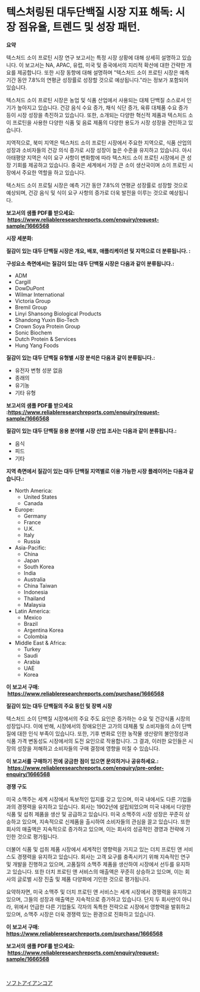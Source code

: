 <p><h1>텍스처링된 대두단백질 시장 지표 해독: 시장 점유율, 트렌드 및 성장 패턴.</h1></p><p><strong>요약</strong></p>
<p><p>텍스처드 소이 프로틴 시장 연구 보고서는 특정 시장 상황에 대해 상세히 설명하고 있습니다. 이 보고서는 NA, APAC, 유럽, 미국 및 중국에서의 지리적 확산에 대한 간략한 개요를 제공합니다. 또한 시장 동향에 대해 설명하며 "텍스처드 소이 프로틴 시장은 예측 기간 동안 7.8%의 연평균 성장률로 성장할 것으로 예상됩니다."라는 정보가 포함되어 있습니다.</p><p>텍스처드 소이 프로틴 시장은 농업 및 식품 산업에서 사용되는 대체 단백질 소스로서 인기가 높아지고 있습니다. 건강 음식 수요 증가, 채식 식단 증가, 육류 대체품 수요 증가 등이 시장 성장을 촉진하고 있습니다. 또한, 소개되는 다양한 혁신적 제품과 텍스처드 소이 프로틴을 사용한 다양한 식품 및 음료 제품의 다양한 용도가 시장 성장을 견인하고 있습니다.</p><p>지역적으로, 북미 지역은 텍스처드 소이 프로틴 시장에서 주요한 지역으로, 식품 산업의 성장과 소비자들의 건강 의식 증가로 시장 성장이 높은 수준을 유지하고 있습니다. 아시아태평양 지역은 식이 요구 사항이 변화함에 따라 텍스처드 소이 프로틴 시장에서 큰 성장 기회를 제공하고 있습니다. 중국은 세계에서 가장 큰 소이 생산국이며 소이 프로틴 시장에서 주요한 역할을 하고 있습니다.</p><p>텍스처드 소이 프로틸 시장은 예측 기간 동안 7.8%의 연평균 성장률로 성장할 것으로 예상되며, 건강 음식 및 식이 요구 사항의 증가로 더욱 발전을 이루는 것으로 예상됩니다.</p></p>
<p><strong>보고서의 샘플 PDF를 받으세요: &nbsp;<a href="https://www.reliableresearchreports.com/enquiry/request-sample/1666568">https://www.reliableresearchreports.com/enquiry/request-sample/1666568</a></strong></p>
<p><strong>시장 세분화:</strong></p>
<p><strong> 질감이 있는 대두 단백질 시장은 개요, 배포, 애플리케이션 및 지역으로 더 분류됩니다. :</strong></p>
<p><strong>구성요소 측면에서는 질감이 있는 대두 단백질 시장은 다음과 같이 분류됩니다.:</strong></p>
<p><ul><li>ADM</li><li>Cargill</li><li>DowDuPont</li><li>Wilmar International</li><li>Victoria Group</li><li>Bremil Group</li><li>Linyi Shansong Biological Products</li><li>Shandong Yuxin Bio-Tech</li><li>Crown Soya Protein Group</li><li>Sonic Biochem</li><li>Dutch Protein & Services</li><li>Hung Yang Foods</li></ul></p>
<p><strong> 질감이 있는 대두 단백질 유형별 시장 분석은 다음과 같이 분류됩니다.:</strong></p>
<p><ul><li>유전자 변형 성분 없음</li><li>종래의</li><li>유기농</li><li>기타 유형</li></ul></p>
<p><strong>보고서의 샘플 PDF를 받으세요 :<a href="https://www.reliableresearchreports.com/enquiry/request-sample/1666568">https://www.reliableresearchreports.com/enquiry/request-sample/1666568</a></strong></p>
<p><strong> 질감이 있는 대두 단백질 응용 분야별 시장 산업 조사는 다음과 같이 분류됩니다.:</strong></p>
<p><ul><li>음식</li><li>피드</li><li>기타</li></ul></p>
<p><strong>지역 측면에서 질감이 있는 대두 단백질 지역별로 이용 가능한 시장 플레이어는 다음과 같습니다.:</strong></p>
<p><ul>
    <li>
        North America:
        <ul>
            <li>United States</li>
            <li>Canada</li>
        </ul>
    </li>
    <li>
        Europe:
        <ul>
            <li>Germany</li>
            <li>France</li>
            <li>U.K.</li>
            <li>Italy</li>
            <li>Russia</li>
        </ul>
    </li>
    <li>
        Asia-Pacific:
        <ul>
            <li>China</li>
            <li>Japan</li>
            <li>South Korea</li>
            <li>India</li>
            <li>Australia</li>
            <li>China Taiwan</li>
            <li>Indonesia</li>
            <li>Thailand</li>
            <li>Malaysia</li>
        </ul>
    </li>
    <li>
        Latin America:
        <ul>
            <li>Mexico</li>
            <li>Brazil</li>
            <li>Argentina Korea</li>
            <li>Colombia</li>
        </ul>
    </li>
    <li>
        Middle East & Africa:
        <ul>
            <li>Turkey</li>
            <li>Saudi</li>
            <li>Arabia</li>
            <li>UAE</li>
            <li>Korea</li>
        </ul>
    </li>
    </ul></p>
<p><strong>이 보고서 구매: &nbsp;<a href="https://www.reliableresearchreports.com/purchase/1666568">https://www.reliableresearchreports.com/purchase/1666568</a></strong></p>
<p><strong>질감이 있는 대두 단백질의 주요 동인 및 장벽 시장</strong></p>
<p><p>텍스처드 소이 단백질 시장에서의 주요 주도 요인은 증가하는 수요 및 건강식품 시장의 성장입니다. 이에 반해, 시장에서의 장애요인은 고가의 대체품 및 소비자들의 소이 단백질에 대한 인식 부족이 있습니다. 또한, 기후 변화로 인한 농작물 생산량의 불안정성과 식품 가격 변동성도 시장에서의 도전 요인으로 작용합니다. 그 결과, 이러한 요인들은 시장의 성장을 저해하고 소비자들의 구매 결정에 영향을 미칠 수 있습니다.</p></p>
<p><strong>이 보고서를 구매하기 전에 궁금한 점이 있으면 문의하거나 공유하세요.: &nbsp;<a href="https://www.reliableresearchreports.com/enquiry/pre-order-enquiry/1666568">https://www.reliableresearchreports.com/enquiry/pre-order-enquiry/1666568</a></strong></p>
<p><strong>경쟁 구도</strong></p>
<p><p>미국 소맥주는 세계 시장에서 독보적인 입지를 갖고 있으며, 미국 내에서도 다른 기업들과의 경쟁력을 유지하고 있습니다. 회사는 1902년에 설립되었으며 미국 내에서 다양한 식품 및 섭취 제품을 생산 및 공급하고 있습니다. 미국 소맥주의 시장 성장은 꾸준히 상승하고 있으며, 지속적으로 신제품을 출시하여 소비자들의 관심을 끌고 있습니다. 또한 회사의 매출액은 지속적으로 증가하고 있으며, 이는 회사의 성공적인 경영과 전략에 기인한 것으로 평가됩니다.</p><p>더불어 식품 및 섭취 제품 시장에서 세계적인 영향력을 가지고 있는 더치 프로틴 앤 서비스도 경쟁력을 유지하고 있습니다. 회사는 고객 요구를 충족시키기 위해 지속적인 연구 및 개발을 진행하고 있으며, 고품질의 소맥주 제품을 생산하여 시장에서 선두를 유지하고 있습니다. 또한 더치 프로틴 앤 서비스의 매출액은 꾸준히 상승하고 있으며, 이는 회사의 글로벌 시장 진출 및 제품 다양화에 기인한 것으로 평가됩니다.</p><p>요약하자면, 미국 소맥주 및 더치 프로틴 앤 서비스는 세계 시장에서 경쟁력을 유지하고 있으며, 그들의 성장과 매출액은 지속적으로 증가하고 있습니다. 단지 두 회사만이 아니라, 위에서 언급한 다른 기업들도 각자의 독특한 전략으로 시장에서 영향력을 발휘하고 있으며, 소맥주 시장은 더욱 경쟁력 있는 환경으로 진화하고 있습니다.</p></p>
<p><strong>이 보고서 구매: &nbsp; <a href="https://www.reliableresearchreports.com/purchase/1666568">https://www.reliableresearchreports.com/purchase/1666568</a></strong></p>
<p><strong>보고서의 샘플 PDF를 받으세요: &nbsp;<a href="https://www.reliableresearchreports.com/enquiry/request-sample/1666568">https://www.reliableresearchreports.com/enquiry/request-sample/1666568</a></strong><strong></strong></p>
<p>&nbsp;</p>
<p><p><a href="https://github.com/Sophiaard2003/Market-Research-Report-List-1/blob/main/316991615187.md">ソフトアイアンコア</a></p></p>